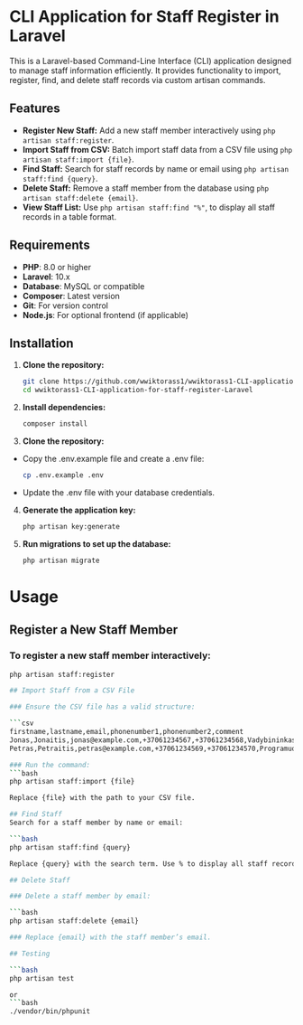 # CLI Application for Staff Register in Laravel

This is a Laravel-based Command-Line Interface (CLI) application designed to manage staff information efficiently. It provides functionality to import, register, find, and delete staff records via custom artisan commands.

## Features

- **Register New Staff:** Add a new staff member interactively using `php artisan staff:register`.
- **Import Staff from CSV:** Batch import staff data from a CSV file using `php artisan staff:import {file}`.
- **Find Staff:** Search for staff records by name or email using `php artisan staff:find {query}`.
- **Delete Staff:** Remove a staff member from the database using `php artisan staff:delete {email}`.
- **View Staff List:** Use `php artisan staff:find "%"`, to display all staff records in a table format.

## Requirements

- **PHP**: 8.0 or higher
- **Laravel**: 10.x
- **Database**: MySQL or compatible
- **Composer**: Latest version
- **Git**: For version control
- **Node.js**: For optional frontend (if applicable)

## Installation

1. **Clone the repository:**
   ```bash
   git clone https://github.com/wwiktorass1/wwiktorass1-CLI-application-for-staff-register-Laravel.git
   cd wwiktorass1-CLI-application-for-staff-register-Laravel

2. **Install dependencies:**
   ```bash
   composer install

3. **Clone the repository:**
* Copy the .env.example file and create a .env file:
   ```bash
   cp .env.example .env

* Update the .env file with your database credentials.

4. **Generate the application key:**
   ```bash
   php artisan key:generate

5. **Run migrations to set up the database:**
   ```bash
   php artisan migrate

# Usage
## Register a New Staff Member
### To register a new staff member interactively:

   ```bash
   php artisan staff:register

## Import Staff from a CSV File

### Ensure the CSV file has a valid structure:

```csv 
firstname,lastname,email,phonenumber1,phonenumber2,comment
Jonas,Jonaitis,jonas@example.com,+37061234567,+37061234568,Vadybininkas
Petras,Petraitis,petras@example.com,+37061234569,+37061234570,Programuotojas

### Run the command:
   ```bash
   php artisan staff:import {file}

 Replace {file} with the path to your CSV file.

## Find Staff
Search for a staff member by name or email:

   ```bash
   php artisan staff:find {query}

Replace {query} with the search term. Use % to display all staff records.

## Delete Staff

### Delete a staff member by email:

   ```bash
  php artisan staff:delete {email}

### Replace {email} with the staff member’s email.

## Testing

   ```bash
   php artisan test

or
   ```bash
   ./vendor/bin/phpunit




